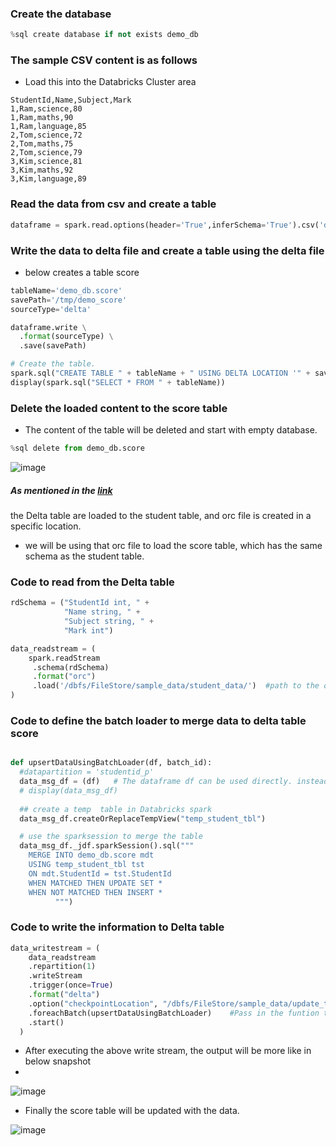 ### Create the database

```py
%sql create database if not exists demo_db
```

### The sample CSV content is as follows
  - Load this into the Databricks Cluster area
```csv
StudentId,Name,Subject,Mark
1,Ram,science,80
1,Ram,maths,90
1,Ram,language,85
2,Tom,science,72
2,Tom,maths,75
2,Tom,science,79
3,Kim,science,81
3,Kim,maths,92
3,Kim,language,89
```

### Read the data from csv and create a table

```py
dataframe = spark.read.options(header='True',inferSchema='True').csv('dbfs:/FileStore/sample_data/sampleStudent.csv')
```

### Write the data to delta file and create a table using the delta file
  - below creates a table score
```py
tableName='demo_db.score'
savePath='/tmp/demo_score'
sourceType='delta'

dataframe.write \
  .format(sourceType) \
  .save(savePath)

# Create the table.
spark.sql("CREATE TABLE " + tableName + " USING DELTA LOCATION '" + savePath + "'")  
display(spark.sql("SELECT * FROM " + tableName))
```
### Delete the loaded content to the score table
  - The content of the table will be deleted and start with empty database.
```py
%sql delete from demo_db.score
```
![image](https://user-images.githubusercontent.com/6425536/163702936-b1ee2189-63a7-4e3d-9e2d-42260a698e5d.png)


##### As mentioned in the [link](https://github.com/thirumurthis/Learnings/blob/master/Azure_databricks_python/Read_From_Delta_Table_and_create_orc_file.md) 
the Delta table are loaded to the student table, and orc file is created in a specific location.
 - we will be using that orc file to load the score table, which has the same schema as the student table.

### Code to read from the Delta table
```py
rdSchema = ("StudentId int, " +
            "Name string, " +
            "Subject string, " +
            "Mark int")

data_readstream = ( 
    spark.readStream
     .schema(rdSchema)
     .format("orc")
     .load('/dbfs/FileStore/sample_data/student_data/')  #path to the orc file
)
```

### Code to define the batch loader to merge data to delta table score

```py

def upsertDataUsingBatchLoader(df, batch_id): 
  #datapartition = 'studentid_p'
  data_msg_df = (df)   # The dataframe df can be used directly. instead of saving to another variable.
  # display(data_msg_df)
  
  ## create a temp  table in Databricks spark
  data_msg_df.createOrReplaceTempView("temp_student_tbl")

  # use the sparksession to merge the table
  data_msg_df._jdf.sparkSession().sql("""
    MERGE INTO demo_db.score mdt
    USING temp_student_tbl tst
    ON mdt.StudentId = tst.StudentId
    WHEN MATCHED THEN UPDATE SET *
    WHEN NOT MATCHED THEN INSERT *                     
          """)
```
### Code to write the information to Delta table
```py
data_writestream = ( 
    data_readstream
    .repartition(1)
    .writeStream
    .trigger(once=True)
    .format("delta")
    .option("checkpointLocation", "/dbfs/FileStore/sample_data/update_tbl/")
    .foreachBatch(upsertDataUsingBatchLoader)    #Pass in the funtion that uses the batch loader
    .start()
  )
```
- After executing the above write stream, the output will be more like in below snapshot
- 
![image](https://user-images.githubusercontent.com/6425536/163702880-7f72b498-2473-4f1d-b20b-ec6398325b0d.png)

- Finally the score table will be updated with the data.

![image](https://user-images.githubusercontent.com/6425536/163702908-339e4105-e871-46dc-a1b9-9181f4c1f426.png)

